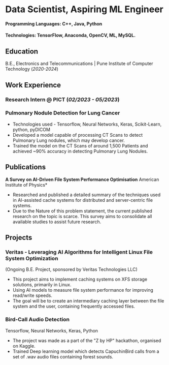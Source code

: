 # Data Scientist, Aspiring ML Engineer

#### Programming Languages: C++, Java, Python
#### Technologies: TensorFlow, Anaconda, OpenCV, ML, MySQL.

## Education
B.E., Electronics and Telecommunications | Pune Institute of Computer Technology (_2020-2024_)

## Work Experience
### Research Intern @ PICT (_02/2023 - 05/2023_) 
### Pulmonary Nodule Detection for Lung Cancer 
- Technologies used - Tensorflow, Neural Networks, Keras, Scikit-Learn, python, pyDICOM
- Developed a model capable of processing CT Scans to detect Pulmonary Lung nodules, which may develop cancer.
- Trained the model on the CT Scans of around 1,500 Patients and achieved ~90% accuracy in detecting Pulmonary Lung Nodules.

## Publications

**A Survey on AI-Driven File System Performance Optimisation**
American Institute of Physics*
- Researched and published a detailed summary of the techniques used in AI-assisted cache systems for distributed and server-centric file systems.
- Due to the Nature of this problem statement, the current published research on the topic is scarce. This survey aims to consolidate all available studies to assist future research.

## Projects
### Veritas - Leveraging AI Algorithms for Intelligent Linux File System Optimization
(Ongoing B.E. Project, sponsored by Veritas Technologies LLC)

- This project aims to implement caching systems on XFS storage solutions, primarily in Linux.
- Using AI models to measure file system performance for improving read/write speeds.
- The goal will be to create an intermediary caching layer between the file system and the user, containing frequently accessed files.

### Bird-Call Audio Detection
Tensorflow, Neural Networks, Keras, Python
- The project was made as a part of the "Z by HP" hackathon, organised on Kaggle.
- Trained Deep learning model which detects CapuchinBird calls from a set of .wav audio files containing forest sounds.
